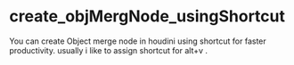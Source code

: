 # create_objMergNode_usingShortcut
You can create Object merge node in houdini using shortcut for faster productivity. usually i like to assign shortcut  for alt+v .
